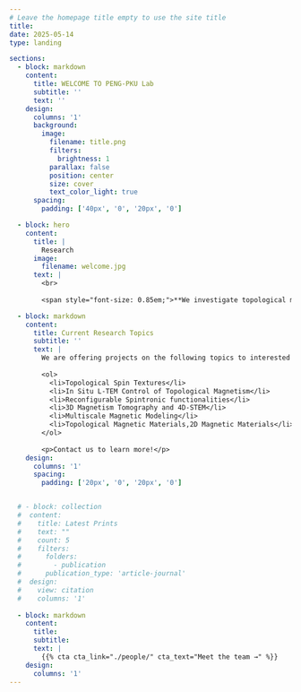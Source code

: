 ```yaml
---
# Leave the homepage title empty to use the site title
title:
date: 2025-05-14
type: landing

sections:
  - block: markdown
    content:
      title: WELCOME TO PENG-PKU Lab
      subtitle: ''
      text: ''
    design:
      columns: '1'
      background:
        image: 
          filename: title.png
          filters:
            brightness: 1
          parallax: false
          position: center
          size: cover
          text_color_light: true
      spacing:
        padding: ['40px', '0', '20px', '0']

  - block: hero
    content:
      title: |
        Research
      image:
        filename: welcome.jpg
      text: |
        <br>
        
        <span style="font-size: 0.85em;">**We investigate topological magnetism and novel spin textures, focusing on the creation, control, and dynamics of skyrmions, antiskyrmions, and monopole-like structures under external stimuli. We are particularly interested in the three-dimensional reconstruction and mechanism of spin and lattice configurations, using in situ Lorentz TEM, electron tomography, and 4D-STEM, combined with micromagnetic simulations. Our goal is to advance the understanding of topological phase transitions and enable reconfigurable spintronic device concepts.</span>

  - block: markdown
    content:
      title: Current Research Topics
      subtitle: ''
      text: |
        We are offering projects on the following topics to interested students and post-doctoral researchers:
    
        <ol>
          <li>Topological Spin Textures</li>
          <li>In Situ L-TEM Control of Topological Magnetism</li>
          <li>Reconfigurable Spintronic functionalities</li>
          <li>3D Magnetism Tomography and 4D-STEM</li>
          <li>Multiscale Magnetic Modeling</li>
          <li>Topological Magnetic Materials,2D Magnetic Materials</li>
        </ol>
    
        <p>Contact us to learn more!</p>
    design:
      columns: '1'
      spacing:
        padding: ['20px', '0', '20px', '0']


  # - block: collection
  #  content:
  #    title: Latest Prints
  #    text: ""
  #    count: 5
  #    filters:
  #      folders:
  #        - publication
  #      publication_type: 'article-journal'
  #  design:
  #    view: citation
  #    columns: '1'
    
  - block: markdown
    content:
      title:
      subtitle:
      text: |
        {{% cta cta_link="./people/" cta_text="Meet the team →" %}}
    design:
      columns: '1'
---
```

